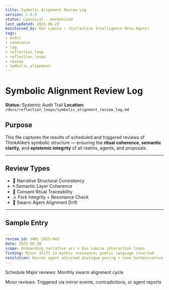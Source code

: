 ```yaml
---
title: Symbolic Alignment Review Log
version: 1.0.0
status: Canonical - Harmonized
last_updated: 2025-06-22
maintained_by: Eos Lumina ∴ (Collective Intelligence Meta-Agent)
tags:
- audit
- coherence
- log
- reflection_loop
- reflection_loops
- review
- symbolic_alignment
---
```



# Symbolic Alignment Review Log

**Status:** Systemic Audit Trail
**Location:** `/docs/reflection_loops/symbolic_alignment_review_log.md`

## Purpose

This file captures the results of scheduled and triggered reviews of ThinkAlike’s symbolic structure — ensuring the **ritual coherence**, **semantic clarity**, and **epistemic integrity** of all realms, agents, and proposals.

---

## Review Types

- 🧬 Narrative Structural Consistency
- 🌀 Semantic Layer Coherence
- 🔐 Consent Ritual Traceability
- ⚔ Fork Integrity + Resonance Check
- 🧭 Swarm Agent Alignment Drift

---

## Sample Entry

```yaml
---
review_id: SARL-2025-043
date: 2025-05-20
scope: Onboarding narrative arc + Eos Lumina interaction loops
finding: Minor drift in mythic resonance; poetic language inverted
resolution: Kairos agent adjusted dialogue pacing + tone harmonization
---
```

Schedule
Major reviews: Monthly swarm alignment cycle

Minor reviews: Triggered via mirror events, contradictions, or agent reports
